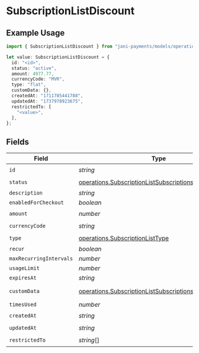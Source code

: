 # SubscriptionListDiscount

## Example Usage

```typescript
import { SubscriptionListDiscount } from "jani-payments/models/operations";

let value: SubscriptionListDiscount = {
  id: "<id>",
  status: "active",
  amount: 4977.77,
  currencyCode: "MVR",
  type: "flat",
  customData: {},
  createdAt: "1711785441788",
  updatedAt: "1737978923675",
  restrictedTo: [
    "<value>",
  ],
};
```

## Fields

| Field                                                                                                                            | Type                                                                                                                             | Required                                                                                                                         | Description                                                                                                                      |
| -------------------------------------------------------------------------------------------------------------------------------- | -------------------------------------------------------------------------------------------------------------------------------- | -------------------------------------------------------------------------------------------------------------------------------- | -------------------------------------------------------------------------------------------------------------------------------- |
| `id`                                                                                                                             | *string*                                                                                                                         | :heavy_check_mark:                                                                                                               | N/A                                                                                                                              |
| `status`                                                                                                                         | [operations.SubscriptionListSubscriptionsResponseStatus](../../models/operations/subscriptionlistsubscriptionsresponsestatus.md) | :heavy_check_mark:                                                                                                               | N/A                                                                                                                              |
| `description`                                                                                                                    | *string*                                                                                                                         | :heavy_minus_sign:                                                                                                               | N/A                                                                                                                              |
| `enabledForCheckout`                                                                                                             | *boolean*                                                                                                                        | :heavy_minus_sign:                                                                                                               | N/A                                                                                                                              |
| `amount`                                                                                                                         | *number*                                                                                                                         | :heavy_check_mark:                                                                                                               | N/A                                                                                                                              |
| `currencyCode`                                                                                                                   | *string*                                                                                                                         | :heavy_check_mark:                                                                                                               | N/A                                                                                                                              |
| `type`                                                                                                                           | [operations.SubscriptionListType](../../models/operations/subscriptionlisttype.md)                                               | :heavy_check_mark:                                                                                                               | N/A                                                                                                                              |
| `recur`                                                                                                                          | *boolean*                                                                                                                        | :heavy_minus_sign:                                                                                                               | N/A                                                                                                                              |
| `maxRecurringIntervals`                                                                                                          | *number*                                                                                                                         | :heavy_minus_sign:                                                                                                               | N/A                                                                                                                              |
| `usageLimit`                                                                                                                     | *number*                                                                                                                         | :heavy_minus_sign:                                                                                                               | N/A                                                                                                                              |
| `expiresAt`                                                                                                                      | *string*                                                                                                                         | :heavy_minus_sign:                                                                                                               | N/A                                                                                                                              |
| `customData`                                                                                                                     | [operations.SubscriptionListSubscriptionsCustomData](../../models/operations/subscriptionlistsubscriptionscustomdata.md)         | :heavy_check_mark:                                                                                                               | Any valid JSON value                                                                                                             |
| `timesUsed`                                                                                                                      | *number*                                                                                                                         | :heavy_minus_sign:                                                                                                               | N/A                                                                                                                              |
| `createdAt`                                                                                                                      | *string*                                                                                                                         | :heavy_check_mark:                                                                                                               | N/A                                                                                                                              |
| `updatedAt`                                                                                                                      | *string*                                                                                                                         | :heavy_check_mark:                                                                                                               | N/A                                                                                                                              |
| `restrictedTo`                                                                                                                   | *string*[]                                                                                                                       | :heavy_check_mark:                                                                                                               | N/A                                                                                                                              |